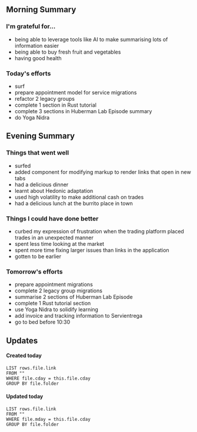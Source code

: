 ## Morning Summary

### I'm grateful for...
- being able to leverage tools like AI to make summarising lots of information easier
- being able to buy fresh fruit and vegetables
- having good health

### Today's efforts
- surf
- prepare appointment model for service migrations
- refactor 2 legacy groups
- complete 1 section in Rust tutorial
- complete 3 sections in Huberman Lab Episode summary 
- do Yoga Nidra

## Evening Summary

### Things that went well
- surfed 
- added component for modifying markup to render links that open in new tabs
- had a delicious dinner
- learnt about Hedonic adaptation
- used high volatility to make additional cash on trades
- had a delicious lunch at the burrito place in town

### Things I could have done better
- curbed my expression of frustration when the trading platform placed trades in an unexpected manner
- spent less time looking at the market
- spent more time fixing larger issues than links in the application
- gotten to be earlier

### Tomorrow's efforts
- prepare appointment migrations
- complete 2 legacy group migrations
- summarise 2 sections of Huberman Lab Episode
- complete 1 Rust tutorial section
- use Yoga Nidra to solidify learning 
- add invoice and tracking information to Servientrega
- go to bed before 10:30

## Updates 
#### Created today
```dataview
LIST rows.file.link
FROM ""
WHERE file.cday = this.file.cday
GROUP BY file.folder
```

#### Updated today
```dataview
LIST rows.file.link
FROM ""
WHERE file.mday = this.file.cday
GROUP BY file.folder
```
